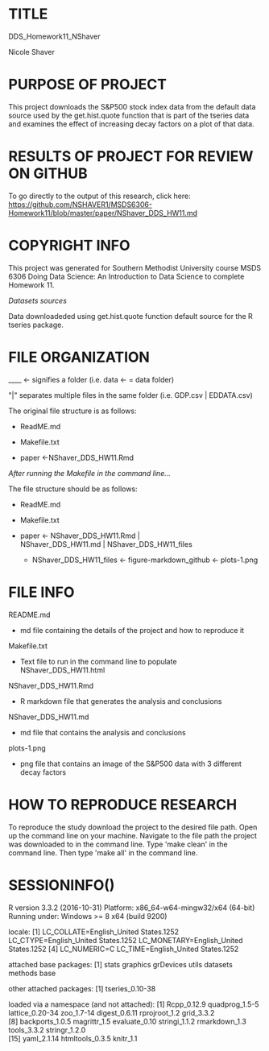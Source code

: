 # TITLE

DDS_Homework11_NShaver

Nicole Shaver

# PURPOSE OF PROJECT

This project downloads the S&P500 stock index data from the default data source
used by the get.hist.quote function that is part of the tseries data and examines
the effect of increasing decay factors on a plot of that data.
# RESULTS OF PROJECT FOR REVIEW ON GITHUB

To go directly to the output of this research, click here: https://github.com/NSHAVER1/MSDS6306-Homework11/blob/master/paper/NShaver_DDS_HW11.md

# COPYRIGHT INFO

This project was generated for Southern Methodist University course MSDS 6306
Doing Data Science: An Introduction to Data Science to complete Homework 11.

*Datasets sources*

Data downloadeded using get.hist.quote function default source for the R tseries
package.

# FILE ORGANIZATION

____ <- signifies a folder (i.e. data <- = data folder)

"|" separates multiple files in the same folder (i.e. GDP.csv | EDDATA.csv) 

The original file structure is as follows:

  + ReadME.md

  + Makefile.txt

  + paper <-NShaver_DDS_HW11.Rmd

*After running the Makefile in the command line...*

The file structure should be as follows:

  + ReadME.md
  
  + Makefile.txt
  
  + paper <- NShaver_DDS_HW11.Rmd |  
  NShaver_DDS_HW11.md | NShaver_DDS_HW11_files
             
    + NShaver_DDS_HW11_files <- figure-markdown_github <- plots-1.png 
  

# FILE INFO

README.md

  + md file containing the details of the project and how to reproduce it

 Makefile.txt
 
  + Text file to run in the command line to populate NShaver_DDS_HW11.html
	

 NShaver_DDS_HW11.Rmd
 
  + R markdown file that generates the analysis and conclusions


  
NShaver_DDS_HW11.md

  + md file that contains the analysis and conclusions

plots-1.png 

  + png file that contains an image of the S&P500 data with 3 different decay factors
	

# HOW TO REPRODUCE RESEARCH

To reproduce the study download the project to the desired file path.  Open up the 
command line on your machine.  Navigate to the file path the project was downloaded to
in the command line.  Type 'make clean' in the command line.  Then type 'make all' in
the command line.  

# SESSIONINFO()

R version 3.3.2 (2016-10-31)
Platform: x86_64-w64-mingw32/x64 (64-bit)
Running under: Windows >= 8 x64 (build 9200)

locale:
[1] LC_COLLATE=English_United States.1252  LC_CTYPE=English_United States.1252    LC_MONETARY=English_United States.1252
[4] LC_NUMERIC=C                           LC_TIME=English_United States.1252    

attached base packages:
[1] stats     graphics  grDevices utils     datasets  methods   base     

other attached packages:
[1] tseries_0.10-38

loaded via a namespace (and not attached):
 [1] Rcpp_0.12.9     quadprog_1.5-5  lattice_0.20-34 zoo_1.7-14      digest_0.6.11   rprojroot_1.2   grid_3.3.2     
 [8] backports_1.0.5 magrittr_1.5    evaluate_0.10   stringi_1.1.2   rmarkdown_1.3   tools_3.3.2     stringr_1.2.0  
[15] yaml_2.1.14     htmltools_0.3.5 knitr_1.1
